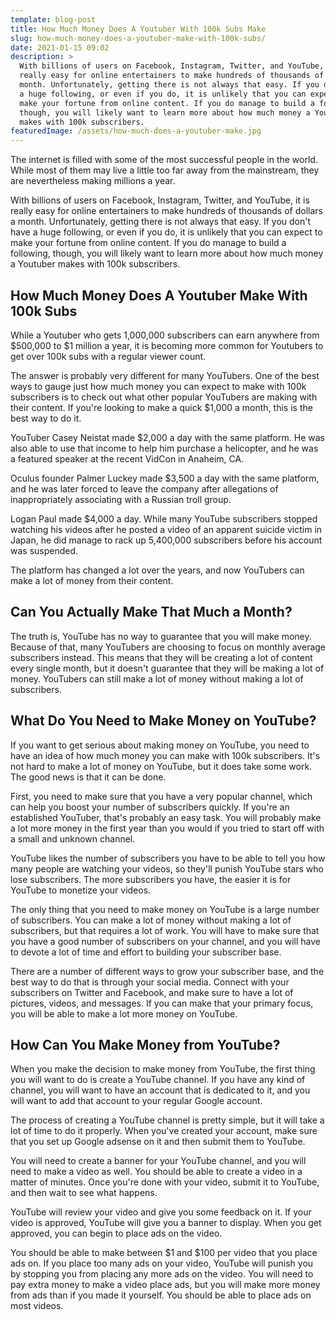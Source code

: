 ```yaml
---
template: blog-post
title: How Much Money Does A Youtuber With 100k Subs Make
slug: how-much-money-does-a-youtuber-make-with-100k-subs/
date: 2021-01-15 09:02
description: >
  With billions of users on Facebook, Instagram, Twitter, and YouTube, it is
  really easy for online entertainers to make hundreds of thousands of dollars a
  month. Unfortunately, getting there is not always that easy. If you don't have
  a huge following, or even if you do, it is unlikely that you can expect to
  make your fortune from online content. If you do manage to build a following,
  though, you will likely want to learn more about how much money a Youtuber
  makes with 100k subscribers.
featuredImage: /assets/how-much-does-a-youtuber-make.jpg
---
```

<!--StartFragment-->

The internet is filled with some of the most successful people in the world. While most of them may live a little too far away from the mainstream, they are nevertheless making millions a year.

<!--EndFragment-->

<!--StartFragment-->

With billions of users on Facebook, Instagram, Twitter, and YouTube, it is really easy for online entertainers to make hundreds of thousands of dollars a month. Unfortunately, getting there is not always that easy. If you don't have a huge following, or even if you do, it is unlikely that you can expect to make your fortune from online content. If you do manage to build a following, though, you will likely want to learn more about how much money a Youtuber makes with 100k subscribers.

<!--EndFragment-->

<!--StartFragment-->

## How Much Money Does A Youtuber Make With 100k Subs

<!--EndFragment-->

<!--StartFragment-->

While a Youtuber who gets 1,000,000 subscribers can earn anywhere from $500,000 to $1 million a year, it is becoming more common for Youtubers to get over 100k subs with a regular viewer count. 

<!--EndFragment-->

<!--StartFragment-->

The answer is probably very different for many YouTubers. One of the best ways to gauge just how much money you can expect to make with 100k subscribers is to check out what other popular YouTubers are making with their content. If you're looking to make a quick $1,000 a month, this is the best way to do it.

<!--EndFragment-->

<!--StartFragment-->

YouTuber Casey Neistat made $2,000 a day with the same platform. He was also able to use that income to help him purchase a helicopter, and he was a featured speaker at the recent VidCon in Anaheim, CA.

<!--EndFragment-->

<!--StartFragment-->

Oculus founder Palmer Luckey made $3,500 a day with the same platform, and he was later forced to leave the company after allegations of inappropriately associating with a Russian troll group.

<!--EndFragment-->

<!--StartFragment-->

Logan Paul made $4,000 a day. While many YouTube subscribers stopped watching his videos after he posted a video of an apparent suicide victim in Japan, he did manage to rack up 5,400,000 subscribers before his account was suspended.

<!--EndFragment-->

<!--StartFragment-->

The platform has changed a lot over the years, and now YouTubers can make a lot of money from their content.

<!--EndFragment-->

<!--StartFragment-->

## Can You Actually Make That Much a Month?

<!--EndFragment-->

<!--StartFragment-->

The truth is, YouTube has no way to guarantee that you will make money. Because of that, many YouTubers are choosing to focus on monthly average subscribers instead. This means that they will be creating a lot of content every single month, but it doesn't guarantee that they will be making a lot of money. YouTubers can still make a lot of money without making a lot of subscribers.

<!--EndFragment-->

<!--StartFragment-->

## What Do You Need to Make Money on YouTube?

<!--EndFragment-->

<!--StartFragment-->

If you want to get serious about making money on YouTube, you need to have an idea of how much money you can make with 100k subscribers. It's not hard to make a lot of money on YouTube, but it does take some work. The good news is that it can be done.

<!--EndFragment-->

<!--StartFragment-->

First, you need to make sure that you have a very popular channel, which can help you boost your number of subscribers quickly. If you're an established YouTuber, that's probably an easy task. You will probably make a lot more money in the first year than you would if you tried to start off with a small and unknown channel.

<!--EndFragment-->

<!--StartFragment-->

YouTube likes the number of subscribers you have to be able to tell you how many people are watching your videos, so they'll punish YouTube stars who lose subscribers. The more subscribers you have, the easier it is for YouTube to monetize your videos.

<!--EndFragment-->

<!--StartFragment-->

The only thing that you need to make money on YouTube is a large number of subscribers. You can make a lot of money without making a lot of subscribers, but that requires a lot of work. You will have to make sure that you have a good number of subscribers on your channel, and you will have to devote a lot of time and effort to building your subscriber base.

<!--EndFragment-->

<!--StartFragment-->

There are a number of different ways to grow your subscriber base, and the best way to do that is through your social media. Connect with your subscribers on Twitter and Facebook, and make sure to have a lot of pictures, videos, and messages. If you can make that your primary focus, you will be able to make a lot more money on YouTube.

<!--EndFragment-->

<!--StartFragment-->

## How Can You Make Money from YouTube?

<!--EndFragment-->

<!--StartFragment-->

When you make the decision to make money from YouTube, the first thing you will want to do is create a YouTube channel. If you have any kind of channel, you will want to have an account that is dedicated to it, and you will want to add that account to your regular Google account.

<!--EndFragment-->

<!--StartFragment-->

The process of creating a YouTube channel is pretty simple, but it will take a lot of time to do it properly. When you've created your account, make sure that you set up Google adsense on it and then submit them to YouTube.

<!--EndFragment-->

<!--StartFragment-->

You will need to create a banner for your YouTube channel, and you will need to make a video as well. You should be able to create a video in a matter of minutes. Once you're done with your video, submit it to YouTube, and then wait to see what happens.

<!--EndFragment-->

<!--StartFragment-->

YouTube will review your video and give you some feedback on it. If your video is approved, YouTube will give you a banner to display. When you get approved, you can begin to place ads on the video.

<!--EndFragment-->

<!--StartFragment-->

You should be able to make between $1 and $100 per video that you place ads on. If you place too many ads on your video, YouTube will punish you by stopping you from placing any more ads on the video. You will need to pay extra money to make a video place ads, but you will make more money from ads than if you made it yourself. You should be able to place ads on most videos.

<!--EndFragment-->